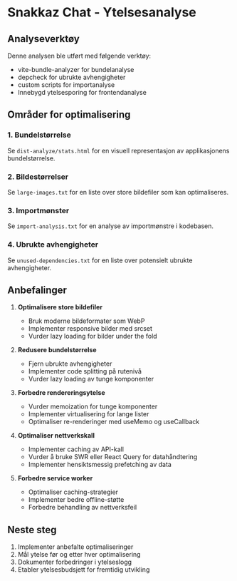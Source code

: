 # Snakkaz Chat - Ytelsesanalyse

## Analyseverktøy

Denne analysen ble utført med følgende verktøy:
- vite-bundle-analyzer for bundelanalyse
- depcheck for ubrukte avhengigheter
- custom scripts for importanalyse
- Innebygd ytelsesporing for frontendanalyse

## Områder for optimalisering

### 1. Bundelstørrelse
Se `dist-analyze/stats.html` for en visuell representasjon av applikasjonens bundelstørrelse.

### 2. Bildestørrelser
Se `large-images.txt` for en liste over store bildefiler som kan optimaliseres.

### 3. Importmønster
Se `import-analysis.txt` for en analyse av importmønstre i kodebasen.

### 4. Ubrukte avhengigheter
Se `unused-dependencies.txt` for en liste over potensielt ubrukte avhengigheter.

## Anbefalinger

1. **Optimalisere store bildefiler**
   - Bruk moderne bildeformater som WebP
   - Implementer responsive bilder med srcset
   - Vurder lazy loading for bilder under the fold

2. **Redusere bundelstørrelse**
   - Fjern ubrukte avhengigheter
   - Implementer code splitting på rutenivå
   - Vurder lazy loading av tunge komponenter

3. **Forbedre rendereringsytelse**
   - Vurder memoization for tunge komponenter
   - Implementer virtualisering for lange lister
   - Optimaliser re-renderinger med useMemo og useCallback

4. **Optimaliser nettverkskall**
   - Implementer caching av API-kall
   - Vurder å bruke SWR eller React Query for datahåndtering
   - Implementer hensiktsmessig prefetching av data

5. **Forbedre service worker**
   - Optimaliser caching-strategier
   - Implementer bedre offline-støtte
   - Forbedre behandling av nettverksfeil

## Neste steg

1. Implementer anbefalte optimaliseringer
2. Mål ytelse før og etter hver optimalisering
3. Dokumenter forbedringer i ytelseslogg
4. Etabler ytelsesbudsjett for fremtidig utvikling
